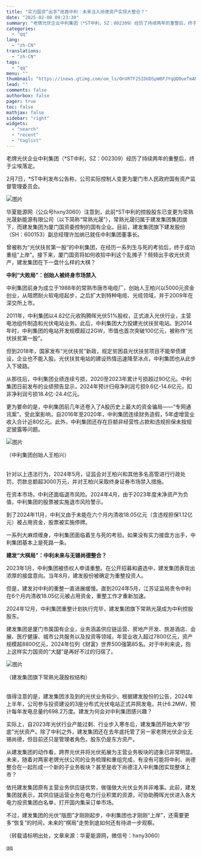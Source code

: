 ```yaml
---
title: "实力国资“出手”拯救中利：未来注入尚德资产实现大整合？"
date: "2025-02-08 09:23:30"
summary: "老牌光伏企业中利集团（*ST中利，SZ：002309）经历了持续两年的重整后，终于尘埃落定。2月7日..."
categories:
  - "qq"
lang:
  - "zh-CN"
translations:
  - "zh-CN"
tags:
  - "qq"
menu: ""
thumbnail: "https://inews.gtimg.com/om_ls/OnVRTF25IDUDSpW8FJYqQQ0ueTmAN7r73njJ_TDA4LauUAA_640360/0"
lead: ""
comments: false
authorbox: false
pager: true
toc: false
mathjax: false
sidebar: "right"
widgets:
  - "search"
  - "recent"
  - "taglist"
---
```


老牌光伏企业中利集团（\*ST中利，SZ：002309）经历了持续两年的重整后，终于尘埃落定。

2月7日，\*ST中利发布公告称，公司实际控制人变更为厦门市人民政府国有资产监督管理委员会。

![图片](https://inews.gtimg.com/news_bt/OnG2rffJ40R47YeewrQRjE0W6iuxkRiGPG6kakY2oKI4sAA/641)

华夏能源网（公众号hxny3060）注意到，此前\*ST中利的控股股东已变更为常熟光晟新能源有限公司（以下简称“常熟光晟”），常熟光晟归属于建发集团集团旗下，而建发集团为厦门国资委控制的国有企业。目前，建发集团旗下建发股份（SH：600153）副总经理许加纳已就任中利集团董事长。

曾被称为“光伏扶贫第一股”的中利集团，在经历一系列生与死的考验后，终于成功重组“上岸”。接下来，厦门国资将如何收拾中利这个乱摊子？频频出手收光伏资产，建发集团在下一盘什么样的大棋？

**中利“大败局”：创始人被终身市场禁入**

中利集团前身为成立于1988年的常熟市唐市电缆厂，创始人王柏兴以5000元资金创业，从阻燃耐火软电缆起步，之后扩大到特种电缆、光缆领域，并于2009年在深交所上市。

2011年，中利集团以4.82亿元收购腾晖光伏51%股权，正式进入光伏行业，主营电池组件制造和光伏电站业务。此后，中利集团大力投建光伏扶贫电站。到2014年时，中利集团的电站开发规模超过2GW，市值也首次突破100亿元，被称作“光伏扶贫第一股”。

但到2018年，国家发布“光伏扶贫”新政，规定贫困县光伏扶贫项目不能举债建设，企业也不能入股。光伏扶贫电站的建设热情迅速降至冰点，中利集团也从此步入下坡路。

从那往后，中利集团业绩连续亏损，2020至2023年累计亏损超过90亿元。中利集团日前发布的业绩预告显示，2024年预计归母净利润亏损9.6亿-14.6亿元，扣非净利润亏损18.4亿-24.4亿元。

更为要命的是，中利集团前几年还卷入了A股历史上最大的资金骗局——“专网通讯案”。受此案影响，自2016年至2020年，中利集团连续财务造假，5年虚增营业收入合计近80亿元。此外，中利集团还存在巨额非经营性占款和违规担保未按规定披露等问题。

![图片](https://inews.gtimg.com/news_bt/ORnoaSHOfjKnlL16xSCoMMwjPqyexq3qw_a4eq9zfIHjMAA/641)

（中利集团创始人王柏兴）   
  

针对以上违法行为，2024年5月，证监会对王柏兴和其他多名高管进行行政处罚，罚款总额超3000万元，并对王柏兴采取终身证券市场禁入措施。

在资本市场，中利还面临退市风险。2024年4月，由于2023年度末净资产为负值，中利集团的股票被实施退市风险警示。

到了2024年11月，中利又由于未能在六个月内清收18.05亿元（含违规担保1.12亿元）被占用资金，股票被实施停牌。

一系列大麻烦缠身，中利集团面临着生与死的考验。如果没有实力接盘方出手，中利集团基本上是死路一条。

**建发“大棋局”：中利未来与无锡尚德整合？**

2023年1月，中利集团被债权人申请重整。在公开招募和遴选中，建发集团表现出浓厚的接盘意向。当年8月，建发股份被确定为重整投资人。

但是，建发对中利的重整一直进展缓慢。直到2024年5月，江苏证监局责令中利在6个月内清收18.05亿元被占用资金，重整工作才重新加速。

2024年12月，中利集团重整计划执行完毕，建发集团旗下常熟光晟成为中利控股股东。

建发集团是厦门市属国有企业，业务涵盖供应链运营、房地产开发、旅游酒店、会展、医疗健康、城市公共服务以及投资等领域，年营业收入超过7800亿元，资产规模超8800亿元，2024年位列《财富》世界500强第85名。对于中利来说，抱上这样实力国资的“大腿”是再好不过的归宿了。

![图片](https://inews.gtimg.com/news_bt/O_M8uxnhG5vulBRGiqdm8GDmZX-HFTpHtYEtBfQRWqwX8AA/641)

（建发集团旗下常熟光晟股权结构）  
  

值得注意的是，建发集团涉及到的光伏业务较少。根据建发股份的公告，2024年上半年，公司参与投资建设的3座分布式光伏电站正式并网发电，共计6.2MW，预计每年发电总量约698.2万度。建发为何会对中利集团感兴趣？

实际上，自2023年光伏行业产能过剩、行业步入寒冬后，建发集团开始大举“抄底”光伏资产。除了中利之外，建发集团还在去年底托管了另一家老牌光伏企业无锡尚德，但目前还只是管理者角色，股东仍是东方资产。

从建发集团的动作看，跨界光伏并将光伏拓展为主营业务板块的迹象已非常明显。未来，随着对两家老牌光伏公司的业务梳理和重组完成，有没有可能将中利、尚德整合在一起形成一个新的子业务板块？甚至是收下尚德注入中利集团实现整体上市？

依托建发集团原有主营业务供应链优势，做强做大光伏业务并非难事。此前，建发集团就表示，其供应链运营业务在电力行业积累的资源，可协助腾晖光伏进入各大电力投资集团白名单，打开国内集采订单市场。

不过，建发集团的光伏“版图”才刚刚起步，中利集团也才刚刚“上岸”，还需要更多“恢复”的时间，未来的“棋局”走势到底如何还有待进一步观察。

（转载请标明出处，文章来源：华夏能源网，微信号：hxny3060）

[qq](https://new.qq.com/rain/a/20250208A01XFS00)
